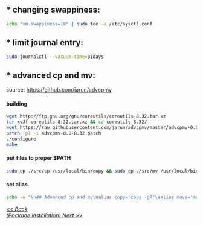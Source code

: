 
## * changing swappiness:
```sh
echo "vm.swappiness=10" | sudo tee -a /etc/sysctl.conf
```
  
  
  
## * limit journal entry:
```sh
sudo journalctl --vacuum-time=31days
```

  
  
## * advanced cp and mv:
source: https://github.com/jarun/advcpmv 

#### building
```sh
wget http://ftp.gnu.org/gnu/coreutils/coreutils-8.32.tar.xz
tar xvJf coreutils-8.32.tar.xz && cd coreutils-8.32/
wget https://raw.githubusercontent.com/jarun/advcpmv/master/advcpmv-0.8-8.32.patch
patch -p1 -i advcpmv-0.8-8.32.patch
./configure
make
```
  
  
#### put files to proper $PATH
```sh
sudo cp ./src/cp /usr/local/bin/copy && sudo cp ./src/mv /usr/local/bin/move
```
  
  
#### set alias
```sh
echo -e "\n## Advanced cp and mv\nalias copy='copy -gR'\nalias move='move -g'" | tee -a .aliases
```

  
  
[_<< Back_](/README.md)  
[_(Package installation) Next >>_](/index/package-installation.md)
